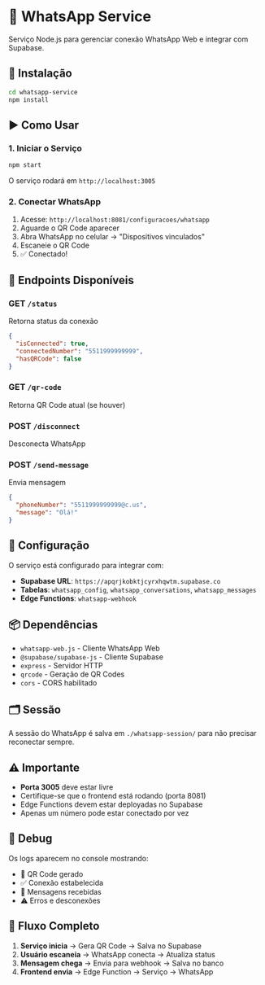 # 📱 WhatsApp Service

Serviço Node.js para gerenciar conexão WhatsApp Web e integrar com Supabase.

## 🚀 Instalação

```bash
cd whatsapp-service
npm install
```

## ▶️ Como Usar

### 1. Iniciar o Serviço

```bash
npm start
```

O serviço rodará em `http://localhost:3005`

### 2. Conectar WhatsApp

1. Acesse: `http://localhost:8081/configuracoes/whatsapp`
2. Aguarde o QR Code aparecer
3. Abra WhatsApp no celular → "Dispositivos vinculados"
4. Escaneie o QR Code
5. ✅ Conectado!

## 🔌 Endpoints Disponíveis

### GET `/status`
Retorna status da conexão
```json
{
  "isConnected": true,
  "connectedNumber": "5511999999999",
  "hasQRCode": false
}
```

### GET `/qr-code`
Retorna QR Code atual (se houver)

### POST `/disconnect`
Desconecta WhatsApp

### POST `/send-message`
Envia mensagem
```json
{
  "phoneNumber": "5511999999999@c.us",
  "message": "Olá!"
}
```

## 🔧 Configuração

O serviço está configurado para integrar com:
- **Supabase URL**: `https://apqrjkobktjcyrxhqwtm.supabase.co`
- **Tabelas**: `whatsapp_config`, `whatsapp_conversations`, `whatsapp_messages`
- **Edge Functions**: `whatsapp-webhook`

## 📦 Dependências

- `whatsapp-web.js` - Cliente WhatsApp Web
- `@supabase/supabase-js` - Cliente Supabase
- `express` - Servidor HTTP
- `qrcode` - Geração de QR Codes
- `cors` - CORS habilitado

## 🗂️ Sessão

A sessão do WhatsApp é salva em `./whatsapp-session/` para não precisar reconectar sempre.

## ⚠️ Importante

- **Porta 3005** deve estar livre
- Certifique-se que o frontend está rodando (porta 8081)
- Edge Functions devem estar deployadas no Supabase
- Apenas um número pode estar conectado por vez

## 🐛 Debug

Os logs aparecem no console mostrando:
- 📱 QR Code gerado
- ✅ Conexão estabelecida
- 📩 Mensagens recebidas
- ⚠️ Erros e desconexões

## 🔄 Fluxo Completo

1. **Serviço inicia** → Gera QR Code → Salva no Supabase
2. **Usuário escaneia** → WhatsApp conecta → Atualiza status
3. **Mensagem chega** → Envia para webhook → Salva no banco
4. **Frontend envia** → Edge Function → Serviço → WhatsApp
